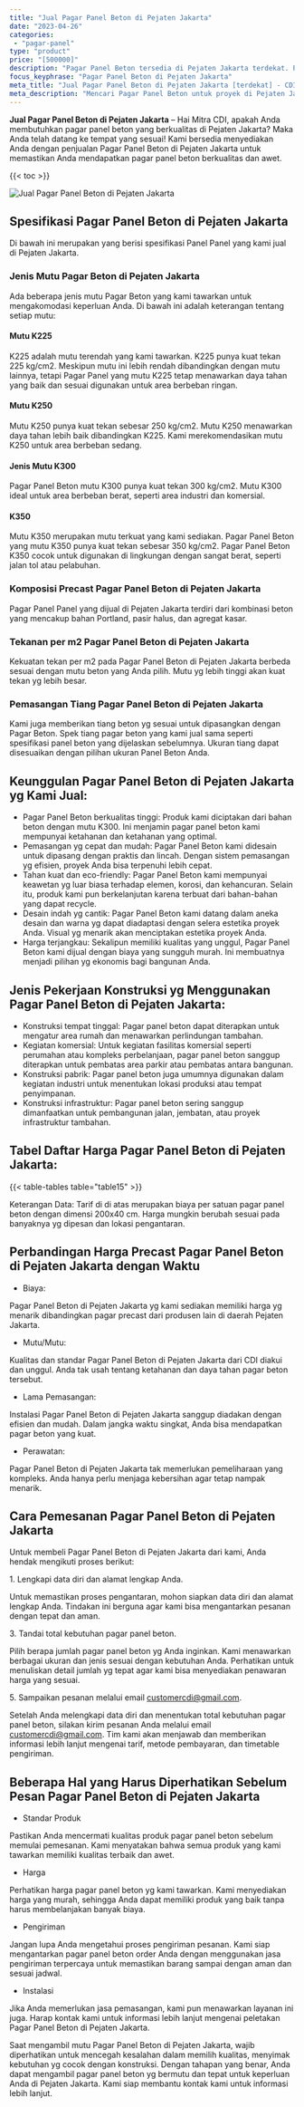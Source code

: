 ```yaml
---
title: "Jual Pagar Panel Beton di Pejaten Jakarta"
date: "2023-04-26"
categories:
 - "pagar-panel"
type: "product"
price: "[500000]"
description: "Pagar Panel Beton tersedia di Pejaten Jakarta terdekat. Pagar Panel Beton ini biasanya diaplikasikan dalam pekerjaan pembangunan sebagai pembatas pengamanan lahan yang tahan lama dan berkualitas. Hubungi kami untuk mendapatkan informasi lebih lanjut."
focus_keyphrase: "Pagar Panel Beton di Pejaten Jakarta"
meta_title: "Jual Pagar Panel Beton di Pejaten Jakarta [terdekat] - CDI"
meta_description: "Mencari Pagar Panel Beton untuk proyek di Pejaten Jakarta? Kami menyediakan Pagar Panel Beton berkualitas untuk pagar lahan. Segera dapatkan harga terbaik sekarang."
---
```


**Jual Pagar Panel Beton di Pejaten Jakarta** – Hai Mitra CDI, apakah Anda membutuhkan pagar panel beton yang berkualitas di Pejaten Jakarta? Maka Anda telah datang ke tempat yang sesuai! Kami bersedia menyediakan Anda dengan penjualan Pagar Panel Beton di Pejaten Jakarta untuk memastikan Anda mendapatkan pagar panel beton berkualitas dan awet.

{{< toc >}}

![Jual Pagar Panel Beton di Pejaten Jakarta](/images/pagar-panel/pagar-panel-26.jpg)

## Spesifikasi Pagar Panel Beton di Pejaten Jakarta

Di bawah ini merupakan yang berisi spesifikasi Panel Panel yang kami jual di Pejaten Jakarta.

### Jenis Mutu Pagar Beton di Pejaten Jakarta

Ada beberapa jenis mutu Pagar Beton yang kami tawarkan untuk mengakomodasi keperluan Anda. Di bawah ini adalah keterangan tentang setiap mutu:

#### Mutu K225

K225 adalah mutu terendah yang kami tawarkan. K225 punya kuat tekan 225 kg/cm2. Meskipun mutu ini lebih rendah dibandingkan dengan mutu lainnya, tetapi Pagar Panel yang mutu K225 tetap menawarkan daya tahan yang baik dan sesuai digunakan untuk area berbeban ringan.

#### Mutu K250

Mutu K250 punya kuat tekan sebesar 250 kg/cm2. Mutu K250 menawarkan daya tahan lebih baik dibandingkan K225. Kami merekomendasikan mutu K250 untuk area berbeban sedang.

#### Jenis Mutu K300

Pagar Panel Beton mutu K300 punya kuat tekan 300 kg/cm2. Mutu K300 ideal untuk area berbeban berat, seperti area industri dan komersial.

#### K350

Mutu K350 merupakan mutu terkuat yang kami sediakan. Pagar Panel Beton yang mutu K350 punya kuat tekan sebesar 350 kg/cm2. Pagar Panel Beton K350 cocok untuk digunakan di lingkungan dengan sangat berat, seperti jalan tol atau pelabuhan.

### Komposisi Precast Pagar Panel Beton di Pejaten Jakarta

Pagar Panel Panel yang dijual di Pejaten Jakarta terdiri dari kombinasi beton yang mencakup bahan Portland, pasir halus, dan agregat kasar.

### Tekanan per m2 Pagar Panel Beton di Pejaten Jakarta

Kekuatan tekan per m2 pada Pagar Panel Beton di Pejaten Jakarta berbeda sesuai dengan mutu beton yang Anda pilih. Mutu yg lebih tinggi akan kuat tekan yg lebih besar.

### Pemasangan Tiang Pagar Panel Beton di Pejaten Jakarta

Kami juga memberikan tiang beton yg sesuai untuk dipasangkan dengan Pagar Beton. Spek tiang pagar beton yang kami jual sama seperti spesifikasi panel beton yang dijelaskan sebelumnya. Ukuran tiang dapat disesuaikan dengan pilihan ukuran Panel Beton Anda.

## Keunggulan Pagar Panel Beton di Pejaten Jakarta yg Kami Jual:

*   Pagar Panel Beton berkualitas tinggi: Produk kami diciptakan dari bahan beton dengan mutu K300. Ini menjamin pagar panel beton kami mempunyai ketahanan dan ketahanan yang optimal.
*   Pemasangan yg cepat dan mudah: Pagar Panel Beton kami didesain untuk dipasang dengan praktis dan lincah. Dengan sistem pemasangan yg efisien, proyek Anda bisa terpenuhi lebih cepat.
*   Tahan kuat dan eco-friendly: Pagar Panel Beton kami mempunyai keawetan yg luar biasa terhadap elemen, korosi, dan kehancuran. Selain itu, produk kami pun berkelanjutan karena terbuat dari bahan-bahan yang dapat recycle.
*   Desain indah yg cantik: Pagar Panel Beton kami datang dalam aneka desain dan warna yg dapat diadaptasi dengan selera estetika proyek Anda. Visual yg menarik akan menciptakan estetika proyek Anda.
*   Harga terjangkau: Sekalipun memiliki kualitas yang unggul, Pagar Panel Beton kami dijual dengan biaya yang sungguh murah. Ini membuatnya menjadi pilihan yg ekonomis bagi bangunan Anda.

## Jenis Pekerjaan Konstruksi yg Menggunakan Pagar Panel Beton di Pejaten Jakarta:

*   Konstruksi tempat tinggal: Pagar panel beton dapat diterapkan untuk mengatur area rumah dan menawarkan perlindungan tambahan.
*   Kegiatan komersial: Untuk kegiatan fasilitas komersial seperti perumahan atau kompleks perbelanjaan, pagar panel beton sanggup diterapkan untuk pembatas area parkir atau pembatas antara bangunan.
*   Konstruksi pabrik: Pagar panel beton juga umumnya digunakan dalam kegiatan industri untuk menentukan lokasi produksi atau tempat penyimpanan.
*   Konstruksi infrastruktur: Pagar panel beton sering sanggup dimanfaatkan untuk pembangunan jalan, jembatan, atau proyek infrastruktur tambahan.

## Tabel Daftar Harga Pagar Panel Beton di Pejaten Jakarta:

{{< table-tables table="table15" >}}

Keterangan Data: Tarif di di atas merupakan biaya per satuan pagar panel beton dengan dimensi 200x40 cm. Harga mungkin berubah sesuai pada banyaknya yg dipesan dan lokasi pengantaran.

## Perbandingan Harga Precast Pagar Panel Beton di Pejaten Jakarta dengan Waktu

*   Biaya:

Pagar Panel Beton di Pejaten Jakarta yg kami sediakan memiliki harga yg menarik dibandingkan pagar precast dari produsen lain di daerah Pejaten Jakarta.
*   Mutu/Mutu:

Kualitas dan standar Pagar Panel Beton di Pejaten Jakarta dari CDI diakui dan unggul. Anda tak usah tentang ketahanan dan daya tahan pagar beton tersebut.
*   Lama Pemasangan:

Instalasi Pagar Panel Beton di Pejaten Jakarta sanggup diadakan dengan efisien dan mudah. Dalam jangka waktu singkat, Anda bisa mendapatkan pagar beton yang kuat.
*   Perawatan:

Pagar Panel Beton di Pejaten Jakarta tak memerlukan pemeliharaan yang kompleks. Anda hanya perlu menjaga kebersihan agar tetap nampak menarik.

## Cara Pemesanan Pagar Panel Beton di Pejaten Jakarta

Untuk membeli Pagar Panel Beton di Pejaten Jakarta dari kami, Anda hendak mengikuti proses berikut:

1\.  Lengkapi data diri dan alamat lengkap Anda.

Untuk memastikan proses pengantaran, mohon siapkan data diri dan alamat lengkap Anda. Tindakan ini berguna agar kami bisa mengantarkan pesanan dengan tepat dan aman.

3\.  Tandai total kebutuhan pagar panel beton.

Pilih berapa jumlah pagar panel beton yg Anda inginkan. Kami menawarkan berbagai ukuran dan jenis sesuai dengan kebutuhan Anda. Perhatikan untuk menuliskan detail jumlah yg tepat agar kami bisa menyediakan penawaran harga yang sesuai.

5\.  Sampaikan pesanan melalui email customercdi@gmail.com.

Setelah Anda melengkapi data diri dan menentukan total kebutuhan pagar panel beton, silakan kirim pesanan Anda melalui email customercdi@gmail.com. Tim kami akan menjawab dan memberikan informasi lebih lanjut mengenai tarif, metode pembayaran, dan timetable pengiriman.

## Beberapa Hal yang Harus Diperhatikan Sebelum Pesan Pagar Panel Beton di Pejaten Jakarta

*   Standar Produk

Pastikan Anda mencermati kualitas produk pagar panel beton sebelum memulai pemesanan. Kami menyatakan bahwa semua produk yang kami tawarkan memiliki kualitas terbaik dan awet.
*   Harga

Perhatikan harga pagar panel beton yg kami tawarkan. Kami menyediakan harga yang murah, sehingga Anda dapat memiliki produk yang baik tanpa harus membelanjakan banyak biaya.
*   Pengiriman

Jangan lupa Anda mengetahui proses pengiriman pesanan. Kami siap mengantarkan pagar panel beton order Anda dengan menggunakan jasa pengiriman terpercaya untuk memastikan barang sampai dengan aman dan sesuai jadwal.
*   Instalasi

Jika Anda memerlukan jasa pemasangan, kami pun menawarkan layanan ini juga. Harap kontak kami untuk informasi lebih lanjut mengenai peletakan Pagar Panel Beton di Pejaten Jakarta.

Saat mengambil mutu Pagar Panel Beton di Pejaten Jakarta, wajib diperhatikan untuk mencegah kesalahan dalam memilih kualitas, menyimak kebutuhan yg cocok dengan konstruksi. Dengan tahapan yang benar, Anda dapat mengambil pagar panel beton yg bermutu dan tepat untuk keperluan Anda di Pejaten Jakarta. Kami siap membantu kontak kami untuk informasi lebih lanjut.